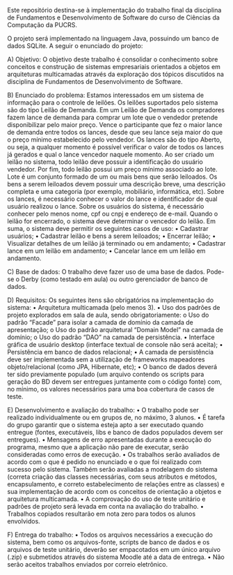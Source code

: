 Este repositório destina-se à implementação do trabalho final da disciplina de Fundamentos e Desenvolvimento de Software do curso de Ciências da Computação da PUCRS.

O projeto será implementado na linguagem Java, possuindo um banco de dados SQLite.
A seguir o enunciado do projeto:

A) Objetivo:
O objetivo deste trabalho é consolidar o conhecimento sobre conceitos e construção de sistemas empresariais
orientados a objetos em arquiteturas multicamadas através da exploração dos tópicos discutidos na disciplina de
Fundamentos de Desenvolvimento de Software.

B) Enunciado do problema:
Estamos interessados em um sistema de informação para o controle de leilões.
Os leilões suportados pelo sistema são do tipo Leilão de Demanda. Em um Leilão de Demanda os
compradores fazem lance de demanda para comprar um lote que o vendedor pretende disponibilizar pelo maior preço.
Vence o participante que fez o maior lance de demanda entre todos os lances, desde que seu lance seja maior do
que o preço mínimo estabelecido pelo vendedor.
Os lances são do tipo Aberto, ou seja, a qualquer momento é possível verificar o valor de todos os lances já
gerados e qual o lance vencedor naquele momento.
Ao ser criado um leilão no sistema, todo leilão deve possuir a identificação do usuário vendedor. Por fim, todo
leilão possui um preço mínimo associado ao lote.
Lote é um conjunto formado de um ou mais bens que serão leiloados. Os bens a serem leiloados devem
possuir uma descrição breve, uma descrição completa e uma categoria (por exemplo, mobiliário, informática, etc).
Sobre os lances, é necessário conhecer o valor do lance e identificador de qual usuário realizou o lance.
Sobre os usuários do sistema, é necessário conhecer pelo menos nome, cpf ou cnpj e endereço de e-mail.
Quando o leilão for encerrado, o sistema deve determinar o vencedor do leilão.
Em suma, o sistema deve permitir os seguintes casos de uso:
• Cadastrar usuários;
• Cadastrar leilão e bens a serem leiloados;
• Encerrar leilão;
• Visualizar detalhes de um leilão já terminado ou em andamento;
• Cadastrar lance em um leilão em andamento;
• Cancelar lance em um leilão em andamento.

C) Base de dados:
O trabalho deve fazer uso de uma base de dados. Pode-se o Derby (como testado em aula) ou outro
gerenciador de banco de dados.

D) Requisitos:
Os seguintes itens são obrigatórios na implementação do sistema:
• Arquitetura multicamada (pelo menos 3).
• Uso dos padrões de projeto explorados em sala de aula, sendo obrigatoriamente:
o Uso do padrão “Facade” para isolar a camada de domínio da camada de apresentação;
o Uso do padrão arquitetural “Domain Model” na camada de domínio;
o Uso do padrão “DAO” na camada de persistência.
• Interface gráfica de usuário desktop (interface textual de console não será aceita);
• Persistência em banco de dados relacional;
• A camada de persistência deve ser implementada sem a utilização de frameworks mapeadores
objeto/relacional (como JPA, Hibernate, etc);
• O banco de dados deverá ter sido previamente populado (um arquivo contendo os scripts para geração
do BD devem ser entregues juntamente com o código fonte) com, no mínimo, os valores necessários para
uma boa cobertura de casos de teste.

E) Desenvolvimento e avaliação do trabalho:
• O trabalho pode ser realizado individualmente ou em grupos de, no máximo, 3 alunos.
• É tarefa do grupo garantir que o sistema esteja apto a ser executado quando entregue (fontes,
executáveis, libs e banco de dados populados devem ser entregues).
• Mensagens de erro apresentadas durante a execução do programa, mesmo que a aplicação não pare de
executar, serão consideradas como erros de execução.
• Os trabalhos serão avaliados de acordo com o que é pedido no enunciado e o que foi realizado com
sucesso pelo sistema. Também serão avaliadas a modelagem do sistema (correta criação das classes
necessárias, com seus atributos e métodos, encapsulamento, e correto estabelecimento de relações entre
as classes) e sua implementação de acordo com os conceitos de orientação a objetos e arquitetura
multicamada.
• A comprovação do uso de teste unitário e padrões de projeto será levada em conta na avaliação do
trabalho.
• Trabalhos copiados resultarão em nota zero para todos os alunos envolvidos.

F) Entrega do trabalho:
• Todos os arquivos necessários a execução do sistema, bem como os arquivos-fonte, scripts de banco de
dados e os arquivos de teste unitário, deverão ser empacotados em um único arquivo (.zip) e submetidos
através do sistema Moodle até a data de entrega.
• Não serão aceitos trabalhos enviados por correio eletrônico.
